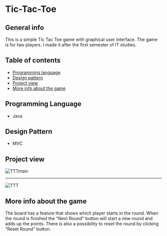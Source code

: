 # Tic-Tac-Toe

## General info
This is a simple Tic Tac Toe game with graphical user interface. The game is for two players. I made it after the first semester of IT studies.

## Table of contents
* [Programming language](#programming-language)
* [Design pattern](#design-pattern)
* [Project view](#project-view)
* [More info about the game](#more-info-about-the-game)

## Programming Language 
* Java

## Design Pattern
* MVC

## Project view
![TTTmain](https://user-images.githubusercontent.com/68510280/89662218-0d897500-d8d4-11ea-8e19-fa7ee11ca920.png)

-------------------------------------------------------------------------------------

![TTT](https://user-images.githubusercontent.com/68510280/89662248-167a4680-d8d4-11ea-9504-78e7e09c31f1.png)

## More info about the game
The board has a feature that shows which player starts in the round. When the round is finished the "Next Round" button will start a new round and adds up the points. There is also a possibility to reset the round by clicking "Reset Round" button.
